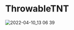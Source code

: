 # ThrowableTNT

![2022-04-10_13 06 39](https://user-images.githubusercontent.com/70720366/162819774-7c0865e4-7612-478c-b74c-67a8335a38a5.png)

